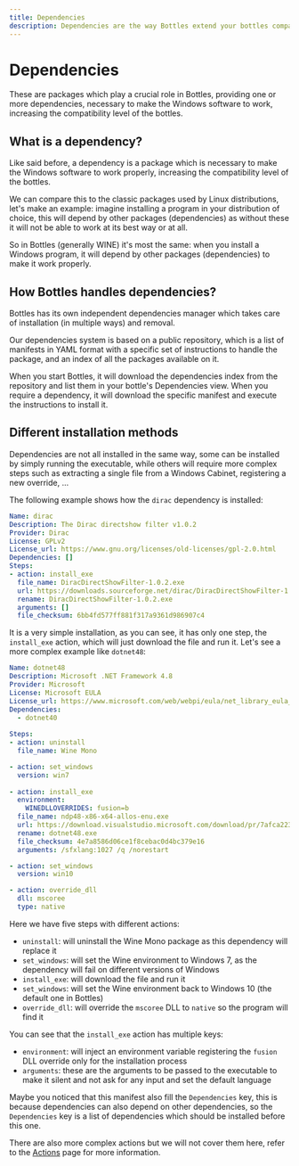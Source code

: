 ```yaml
---
title: Dependencies
description: Dependencies are the way Bottles extend your bottles compatibility.
---
```


# Dependencies
These are packages which play a crucial role in Bottles, providing one 
or more dependencies, necessary to make the Windows software to work, 
increasing the compatibility level of the bottles.

## What is a dependency?
Like said before, a dependency is a package which is necessary to make
the Windows software to work properly, increasing the compatibility level
of the bottles.

We can compare this to the classic packages used by Linux distributions, let's
make an example: imagine installing a program in your distribution of choice,
this will depend by other packages (dependencies) as without these it will not 
be able to work at its best way or at all.

So in Bottles (generally WINE) it's most the same: when you install a Windows
program, it will depend by other packages (dependencies) to make it work
properly.

## How Bottles handles dependencies?
Bottles has its own independent dependencies manager which takes care of
installation (in multiple ways) and removal.

Our dependencies system is based on a public repository, which is a list of
manifests in YAML format with a specific set of instructions to handle the
package, and an index of all the packages available on it.

When you start Bottles, it will download the dependencies index from the
repository and list them in your bottle's Dependencies view. When you require
a dependency, it will download the specific manifest and execute the
instructions to install it.

## Different installation methods
Dependencies are not all installed in the same way, some can be installed by
simply running the executable, while others will require more complex steps
such as extracting a single file from a Windows Cabinet, registering a new
override, ...

The following example shows how the `dirac` dependency is installed:

```yaml
Name: dirac 
Description: The Dirac directshow filter v1.0.2
Provider: Dirac
License: GPLv2
License_url: https://www.gnu.org/licenses/old-licenses/gpl-2.0.html
Dependencies: []
Steps:
- action: install_exe
  file_name: DiracDirectShowFilter-1.0.2.exe
  url: https://downloads.sourceforge.net/dirac/DiracDirectShowFilter-1.0.2.exe
  rename: DiracDirectShowFilter-1.0.2.exe
  arguments: []
  file_checksum: 6bb4fd577ff881f317a9361d986907c4
```

It is a very simple installation, as you can see, it has only one step, the
`install_exe` action, which will just download the file and run it. Let's
see a more complex example like `dotnet48`:

```yaml
Name: dotnet48
Description: Microsoft .NET Framework 4.8
Provider: Microsoft
License: Microsoft EULA
License_url: https://www.microsoft.com/web/webpi/eula/net_library_eula_enu.htm
Dependencies: 
  - dotnet40
  
Steps:
- action: uninstall
  file_name: Wine Mono

- action: set_windows
  version: win7
  
- action: install_exe
  environment: 
    WINEDLLOVERRIDES: fusion=b
  file_name: ndp48-x86-x64-allos-enu.exe
  url: https://download.visualstudio.microsoft.com/download/pr/7afca223-55d2-470a-8edc-6a1739ae3252/abd170b4b0ec15ad0222a809b761a036/ndp48-x86-x64-allos-enu.exe
  rename: dotnet48.exe
  file_checksum: 4e7a8586d06ce1f8cebac0d4bc379e16
  arguments: /sfxlang:1027 /q /norestart

- action: set_windows
  version: win10

- action: override_dll
  dll: mscoree
  type: native
```

Here we have five steps with different actions:
- `uninstall`: will uninstall the Wine Mono package as this dependency
  will replace it
- `set_windows`: will set the Wine environment to Windows 7, as the
  dependency will fail on different versions of Windows
- `install_exe`: will download the file and run it
- `set_windows`: will set the Wine environment back to Windows 10 (the
  default one in Bottles)
- `override_dll`: will override the `mscoree` DLL to `native` so the program
  will find it

You can see that the `install_exe` action has multiple keys:
- `environment`: will inject an environment variable registering the
  `fusion` DLL override only for the installation process
- `arguments`: these are the arguments to be passed to the executable to make
    it silent and not ask for any input and set the default language

Maybe you noticed that this manifest also fill the `Dependencies` key, this
is because dependencies can also depend on other dependencies, so the
`Dependencies` key is a list of dependencies which should be installed
before this one. 

There are also more complex actions but we will not cover them here, refer
to the [Actions](/dependencies/structure/Actions.md) page for more information.
